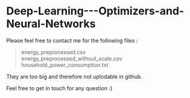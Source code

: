 # Deep-Learning---Optimizers-and-Neural-Networks

Please feel free to contact me for the following files :
> energy_preprocessed.csv\
> energy_preprocessed_without_scale.csv\
> household_power_consumption.txt

They are too big and therefore not uplodable in github.

Feel free to get in touch for any question :)
